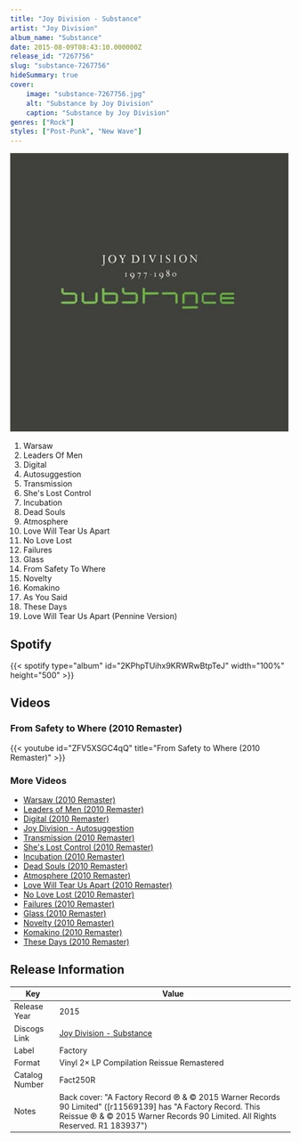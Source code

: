 ```yaml
---
title: "Joy Division - Substance"
artist: "Joy Division"
album_name: "Substance"
date: 2015-08-09T08:43:10.000000Z
release_id: "7267756"
slug: "substance-7267756"
hideSummary: true
cover:
    image: "substance-7267756.jpg"
    alt: "Substance by Joy Division"
    caption: "Substance by Joy Division"
genres: ["Rock"]
styles: ["Post-Punk", "New Wave"]
---
```


![Substance by Joy Division](substance-7267756.jpg)

<!-- section break -->

1. Warsaw
2. Leaders Of Men
3. Digital
4. Autosuggestion
5. Transmission
6. She's Lost Control
7. Incubation
8. Dead Souls
9. Atmosphere
10. Love Will Tear Us Apart
11. No Love Lost
12. Failures
13. Glass
14. From Safety To Where
15. Novelty
16. Komakino
17. As You Said
18. These Days
19. Love Will Tear Us Apart (Pennine Version)

<!-- section break -->


## Spotify
{{< spotify type="album" id="2KPhpTUihx9KRWRwBtpTeJ" width="100%" height="500" >}}



## Videos
### From Safety to Where (2010 Remaster)
{{< youtube id="ZFV5XSGC4qQ" title="From Safety to Where (2010 Remaster)" >}}<br>

### More Videos

- [Warsaw (2010 Remaster)](https://www.youtube.com/watch?v=gtSFtvXgeRk)
- [Leaders of Men (2010 Remaster)](https://www.youtube.com/watch?v=iQjGHxQ2nn4)
- [Digital (2010 Remaster)](https://www.youtube.com/watch?v=MnnWHhAJktM)
- [Joy Division - Autosuggestion](https://www.youtube.com/watch?v=qrX5d6pt60k)
- [Transmission (2010 Remaster)](https://www.youtube.com/watch?v=Kx3EqNYQklg)
- [She's Lost Control (2010 Remaster)](https://www.youtube.com/watch?v=Hzd5inljWhA)
- [Incubation (2010 Remaster)](https://www.youtube.com/watch?v=12q03RA0HKY)
- [Dead Souls (2010 Remaster)](https://www.youtube.com/watch?v=mKWHa65cmns)
- [Atmosphere (2010 Remaster)](https://www.youtube.com/watch?v=KSYBW8JlijM)
- [Love Will Tear Us Apart (2010 Remaster)](https://www.youtube.com/watch?v=mAAqKx4aD_g)
- [No Love Lost (2010 Remaster)](https://www.youtube.com/watch?v=5v8Frk_37-Y)
- [Failures (2010 Remaster)](https://www.youtube.com/watch?v=7Bbb86ajF3U)
- [Glass (2010 Remaster)](https://www.youtube.com/watch?v=iI-IoAEGV4U)
- [Novelty (2010 Remaster)](https://www.youtube.com/watch?v=Gqqr31PWsII)
- [Komakino (2010 Remaster)](https://www.youtube.com/watch?v=4DbnkkyhPnI)
- [These Days (2010 Remaster)](https://www.youtube.com/watch?v=6g_b0xr9rZs)


## Release Information
|  Key           | Value                                                |
| ---------------| ---------------------------------------------------- |
| Release Year   | 2015                                   |
| Discogs Link   | [Joy Division - Substance](https://www.discogs.com/release/7267756-Joy-Division-Substance) |
| Label          | Factory |
| Format         | Vinyl 2× LP Compilation Reissue Remastered |
| Catalog Number | Fact250R |
| Notes | Back cover: "A Factory Record ℗ & © 2015 Warner Records 90 Limited" ([r11569139] has "A Factory Record. This Reissue ℗ & © 2015 Warner Records 90 Limited. All Rights Reserved. R1 183937") |